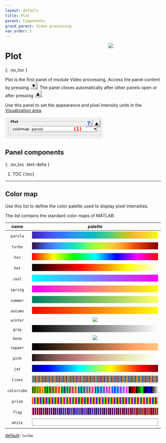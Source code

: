 ```yaml
---
layout: default
title: Plot
parent: Components
grand_parent: Video processing
nav_order: 1
---
```


<img src="../../assets/images/logos/logo-video-processing_400px.png" width="170" style="float:right; margin-left: 15px;"/>

# Plot
{: .no_toc }

Plot is the first panel of module Video processing. 
Access the panel content by pressing 
![Bottom arrow](../../assets/images/gui/interface-but-bottomarrow.png). 
The panel closes automatically after other panels open or after pressing 
![Top arrow](../../assets/images/gui/interface-but-toparrow.png). 

Use this panel to set the appearance and pixel intensity units in the 
[Visualization area](area-visualization.html).

<a class="plain" href="../../assets/images/gui/VP-panel-plot.png"><img src="../../assets/images/gui/VP-panel-plot.png" style="max-width: 316px;"/></a>

## Panel components
{: .no_toc .text-delta }

1. TOC
{:toc}


---

## Color map

Use this list to define the color palette used to display pixel intensities.

The list contains the standard color maps of MATLAB:

| name     | palette                                                           |
| :------: | :---------------------------------------------------------------: |
| `parula` | <img src="../../assets/images/gui/VP-panel-plot-mapparula.png" /> |
| `turbo` | <img src="../../assets/images/gui/VP-panel-plot-mapturbo.png" /> |
| `hsv` | <img src="../../assets/images/gui/VP-panel-plot-maphsv.png" /> |
| `hot` | <img src="../../assets/images/gui/VP-panel-plot-maphot.png" /> |
| `cool` | <img src="../../assets/images/gui/VP-panel-plot-mapcool.png" /> |
| `spring` | <img src="../../assets/images/gui/VP-panel-plot-mapspring.png" /> |
| `summer` | <img src="../../assets/images/gui/VP-panel-plot-mapsummer.png" /> |
| `autumn` | <img src="../../assets/images/gui/VP-panel-plot-mapautumn.png" /> |
| `winter` | <img src="../../assets/images/gui/VP-panel-plot-mapwinter.png" /> |
| `gray` | <img src="../../assets/images/gui/VP-panel-plot-mapgray.png" /> |
| `bone` | <img src="../../assets/images/gui/VP-panel-plot-mapbone.png" /> |
| `copper` | <img src="../../assets/images/gui/VP-panel-plot-mapcopper.png" /> |
| `pink` | <img src="../../assets/images/gui/VP-panel-plot-mappink.png" /> |
| `jet` | <img src="../../assets/images/gui/VP-panel-plot-mapjet.png" /> |
| `lines` | <img src="../../assets/images/gui/VP-panel-plot-maplines.png" /> |
| `colorcube` | <img src="../../assets/images/gui/VP-panel-plot-mapcolorcube.png" /> |
| `prism` | <img src="../../assets/images/gui/VP-panel-plot-mapprism.png" /> |
| `flag` | <img src="../../assets/images/gui/VP-panel-plot-mapflag.png" /> |
| `white` | <img src="../../assets/images/gui/VP-panel-plot-mapwhite.png" /> |

<u>default</u>: `turbo`


